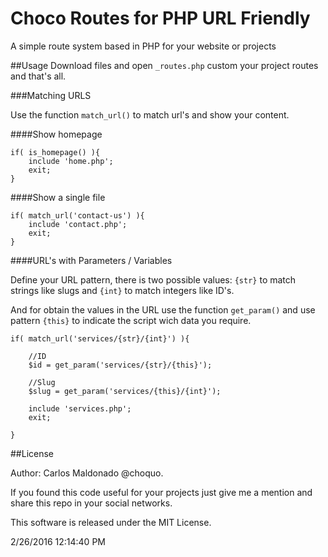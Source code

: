 # Choco Routes for PHP URL Friendly
A simple route system based in PHP for your website or projects

##Usage
Download files and open `_routes.php` custom your project routes and that's all.

###Matching URLS

Use the function `match_url()` to match url's and show your content.

####Show homepage

	if( is_homepage() ){
		include 'home.php';
		exit;
	}

####Show a single file

	if( match_url('contact-us') ){
		include 'contact.php';
		exit;
	}

####URL's with Parameters / Variables

Define your URL pattern, there is two possible values: `{str}` to match strings like slugs and `{int}` to match integers like ID's.

And for obtain the values in the URL use the function `get_param()` and use pattern `{this}` to indicate the script wich data you require.

	if( match_url('services/{str}/{int}') ){

		//ID
		$id = get_param('services/{str}/{this}');
		
		//Slug
		$slug = get_param('services/{this}/{int}');
	
		include 'services.php';
		exit;

	}

##License

Author: Carlos Maldonado @choquo.

If you found this code useful for your projects just give me a mention and share this repo in your social networks.

This software is released under the MIT License.

2/26/2016 12:14:40 PM 